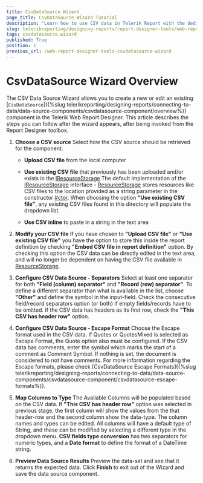 ```yaml
---
title: CsvDataSource Wizard
page_title: CsvDataSource Wizard Tutorial 
description: "Learn how to use CSV data in Telerik Report with the dedicated CsvDataSource Wizard."
slug: telerikreporting/designing-reports/report-designer-tools/web-report-designer/tools/csvdatasource-wizard
tags: csvdatasource,wizard
published: True
position: 1
previous_url: /web-report-designer-tools-csvdatasource-wizard
---
```


# CsvDataSource Wizard Overview

The CSV Data Source Wizard allows you to create a new or edit an existing [`CsvDataSource`]({%slug telerikreporting/designing-reports/connecting-to-data/data-source-components/csvdatasource-component/overview%}) component in the Telerik Web Report Designer. This article describes the steps you can follow after the wizard appears, after being invoked from the Report Designer toolbox. 

1. __Choose a CSV source__ Select how the CSV source should be retrieved for the component. 

   + __Upload CSV file__ from the local computer                 

   + __Use existing CSV file__ that previously has been uploaded and/or exists in the [IResourceStorage](/api/Telerik.WebReportDesigner.Services.IResourceStorage) The default implementation of the [IResourceStorage](/api/Telerik.WebReportDesigner.Services.IResourceStorage) interface - [ResourceStorage](/api/Telerik.WebReportDesigner.Services.ResourceStorage) stores resources like CSV files to the location provided as a string parameter in the constructor [#ctor](/api/Telerik.WebReportDesigner.Services.ResourceStorage#Telerik_WebReportDesigner_Services_ResourceStorage_#ctor_System_String_). When choosing the option __"Use existing CSV file"__, any existing CSV files found in this directory will populate the dropdown list. 

   + __Use CSV inline__ to paste in a string in the text area 

1. __Modify your CSV file__ If you have chosen to __"Upload CSV file"__ or __"Use existing CSV file"__ you have the option to store this inside the report definition by checking __"Embed CSV file in report definition"__ option. By checking this option the CSV data can be directly edited in the text area, and will no longer be dependent on having the CSV file available in [ResourceStorage](/api/Telerik.WebReportDesigner.Services.ResourceStorage). 

1. __Configure CSV Data Source - Separators__ Select at least one separator for both __"Field (column) separator"__ and __"Record (row) separator"__. To define a different separator than what is available in the list, choose __"Other"__ and define the symbol in the input-field. Check the consecutive field/record separators option (or both) if empty fields/records have to be omitted. If the CSV data has headers as its first row, check the __"This CSV has header row"__ option. 

1. __Configure CSV Data Source - Escape Format__ Choose the Escape format used in the CSV data. If Quotes or QuotesMixed is selected as Escape Format, the Quote option also must be configured. If the CSV data has comments, enter the symbol which marks the start of a comment as Comment Symbol. If nothing is set, the document is considered to not have comments. For more information regarding the Escape formats, please check [CsvDataSource Escape Formats]({%slug telerikreporting/designing-reports/connecting-to-data/data-source-components/csvdatasource-component/csvdatasource-escape-formats%}). 

1. __Map Columns to Type__ The Available Columns will be populated based on the CSV data. If __"This CSV has header row"__ option was selected in previous stage, the first column will show the values from the that header-row and the second column show the data-type. The column names and types can be edited. All columns will have a default type of String, and these can be modified by selecting a different type in the dropdown menu. __CSV fields type conversion__ has two separators for numeric types, and a __Date format__ to define the format of a DateTime string. 

1. __Preview Data Source Results__ Preview the data-set and see that it returns the expected data. Click __Finish__ to exit out of the Wizard and save the data source component. 
